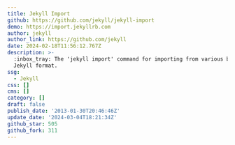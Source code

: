```yaml
---
title: Jekyll Import
github: https://github.com/jekyll/jekyll-import
demo: https://import.jekyllrb.com
author: jekyll
author_link: https://github.com/jekyll
date: 2024-02-18T11:56:12.767Z
description: >-
  :inbox_tray: The 'jekyll import' command for importing from various blogs to
  Jekyll format.
ssg:
  - Jekyll
css: []
cms: []
category: []
draft: false
publish_date: '2013-01-30T20:46:46Z'
update_date: '2024-03-04T18:21:34Z'
github_star: 505
github_fork: 311
---
```

